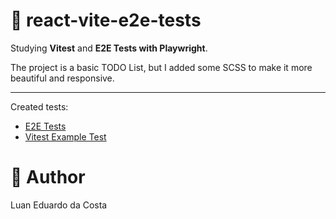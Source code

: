 # :test_tube: react-vite-e2e-tests

Studying **Vitest** and **E2E Tests with Playwright**.

The project is a basic TODO List, but I added some SCSS to make it more beautiful and responsive.

---

Created tests:

- [E2E Tests](/e2e/task.e2e.test.ts)
- [Vitest Example Test](/src/tests/example.test.ts)

# :man: Author

Luan Eduardo da Costa
